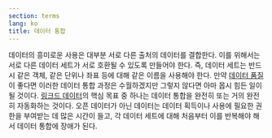 ```yaml
---
section: terms
lang: ko
title: 데이터 통합
---
```


데이터의 흥미로운 사용은 대부분 서로 다른 출처의 데이터를 결합한다. 이를 위해서는 서로 다른 데이터 세트가 서로 호환될 수 있도록 만들어야 한다. 즉, 데이터 세트는 반드시 같은 객체, 같은 단위나 좌표 등에 대해 같은 이름을 사용해야 한다. 만약 [데이터 품질](../data-quality/)이 좋다면 이러한 데이터 통합 과정은 수월하겠지만 그렇지 않다면 아마 몹시 힘든 일이 될 것이다. [링크드 데이터](../linked-data/)의 핵심 목표 중 하나는 데이터 통합을 완전히 또는 거의 완전히 자동화하는 것이다. 오픈 데이터가 아닌 데이터는 데이터 획득이나 사용에 필요한 권한을 부여받는 데 많은 시간이 들고, 각 데이터 세트에 대해 처음부터 이를 반복해야 해서 데이터 통합에 장애가 된다.
